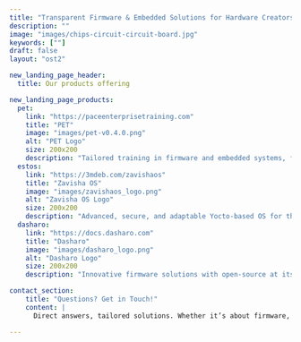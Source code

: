 ```yaml
---
title: "Transparent Firmware & Embedded Solutions for Hardware Creators"
description: ""
image: "images/chips-circuit-circuit-board.jpg"
keywords: [""]
draft: false
layout: "ost2"

new_landing_page_header:
  title: Our products offering

new_landing_page_products:
  pet:
    link: "https://paceenterprisetraining.com"
    title: "PET"
    image: "images/pet-v0.4.0.png"
    alt: "PET Logo"
    size: 200x200
    description: "Tailored training in firmware and embedded systems, for cutting-edge security and transparency."
  estos:
    link: "https://3mdeb.com/zavishaos"
    title: "Zavisha OS"
    image: "images/zavishaos_logo.png"
    alt: "Zavisha OS Logo"
    size: 200x200
    description: "Advanced, secure, and adaptable Yocto-based OS for the demands of modern embedded systems."
  dasharo:
    link: "https://docs.dasharo.com"
    title: "Dasharo"
    image: "images/dasharo_logo.png"
    alt: "Dasharo Logo"
    size: 200x200
    description: "Innovative firmware solutions with open-source at its core for enhanced security and trust of your hardware."

contact_section:
    title: "Questions? Get in Touch!"
    content: |
      Direct answers, tailored solutions. Whether it’s about firmware, embedded systems, or training, we're here to help. Reach out and let's make things happen!

---
```


